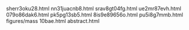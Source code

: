 sherr3oku28.html
nn31juacnb8.html
srav8gt04fg.html
ue2mr87evh.html
079o86dak6.html
pk5pg13sb5.html
8is9e89656o.html
pu5i8g7mmb.html
figures/mass
10bae.html
abstract.html